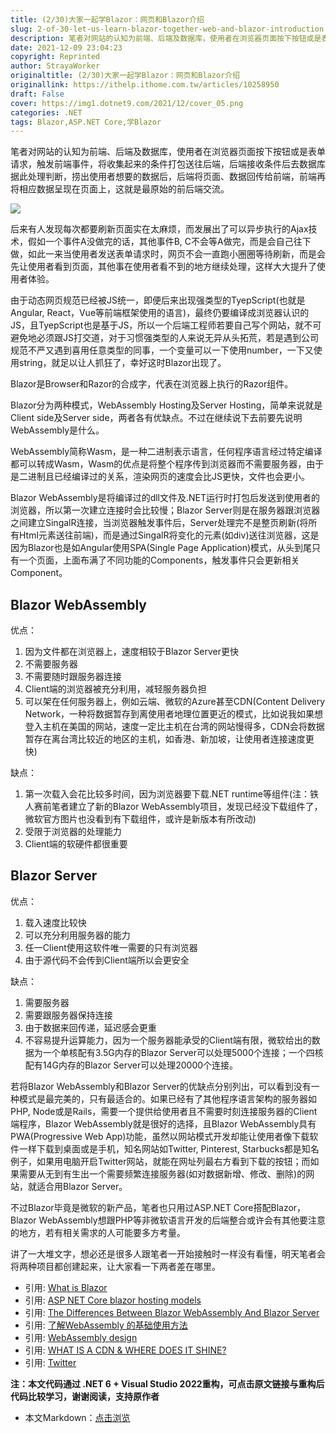 ```yaml
---
title: (2/30)大家一起学Blazor：网页和Blazor介绍
slug: 2-of-30-let-us-learn-blazor-together-web-and-blazor-introduction
description: 笔者对网站的认知为前端、后端及数据库，使用者在浏览器页面按下按钮或是表单请求，触发前端事件，将收集起来的条件打包送往后端
date: 2021-12-09 23:04:23
copyright: Reprinted
author: StrayaWorker
originaltitle: (2/30)大家一起学Blazor：网页和Blazor介绍
originallink: https://ithelp.ithome.com.tw/articles/10258950
draft: False
cover: https://img1.dotnet9.com/2021/12/cover_05.png
categories: .NET
tags: Blazor,ASP.NET Core,学Blazor
---
```


笔者对网站的认知为前端、后端及数据库，使用者在浏览器页面按下按钮或是表单请求，触发前端事件，将收集起来的条件打包送往后端，后端接收条件后去数据库据此处理判断，捞出使用者想要的数据后，后端将页面、数据回传给前端，前端再将相应数据呈现在页面上，这就是最原始的前后端交流。

![](https://img1.dotnet9.com/2021/12/0601.jpg)

后来有人发现每次都要刷新页面实在太麻烦，而发展出了可以异步执行的Ajax技术，假如一个事件A没做完的话，其他事件B, C不会等A做完，而是会自己往下做，如此一来当使用者发送表单请求时，网页不会一直跑小圈圈等待刷新，而是会先让使用者看到页面，其他事在使用者看不到的地方继续处理，这样大大提升了使用者体验。

由于动态网页规范已经被JS统一，即便后来出现强类型的TyepScript(也就是Angular, React，Vue等前端框架使用的语言)，最终仍要编译成浏览器认识的JS，且TyepScript也是基于JS，所以一个后端工程师若要自己写个网站，就不可避免地必须跟JS打交道，对于习惯强类型的人来说无异从头拓荒，若是遇到公司规范不严又遇到喜用任意类型的同事，一个变量可以一下使用number，一下又使用string，就足以让人抓狂了，幸好这时Blazor出现了。

Blazor是Browser和Razor的合成字，代表在浏览器上执行的Razor组件。

Blazor分为两种模式，WebAssembly Hosting及Server Hosting，简单来说就是Client side及Server side，两者各有优缺点。不过在继续说下去前要先说明WebAssembly是什么。

WebAssembly简称Wasm，是一种二进制表示语言，任何程序语言经过特定编译都可以转成Wasm，Wasm的优点是将整个程序传到浏览器而不需要服务器，由于是二进制且已经编译过的关系，渲染网页的速度会比JS更快，文件也会更小。

Blazor WebAssembly是将编译过的dll文件及.NET运行时打包后发送到使用者的浏览器，所以第一次建立连接时会比较慢；Blazor Server则是在服务器跟浏览器之间建立SingalR连接，当浏览器触发事件后，Server处理完不是整页刷新(将所有Html元素送往前端)，而是通过SingalR将变化的元素(如div)送往浏览器，这是因为Blazor也是如Angular使用SPA(Single Page Application)模式，从头到尾只有一个页面，上面布满了不同功能的Components，触发事件只会更新相关Component。

## Blazor WebAssembly

优点：

1. 因为文件都在浏览器上，速度相较于Blazor Server更快
2. 不需要服务器
3. 不需要随时跟服务器连接
4. Client端的浏览器被充分利用，减轻服务器负担
5. 可以架在任何服务器上，例如云端、微软的Azure甚至CDN(Content Delivery Network，一种将数据暂存到离使用者地理位置更近的模式，比如说我如果想登入主机在美国的网站，速度一定比主机在台湾的网站慢得多，CDN会将数据暂存在离台湾比较近的地区的主机，如香港、新加坡，让使用者连接速度更快)

缺点：

1. 第一次载入会花比较多时间，因为浏览器要下载.NET runtime等组件(注：铁人赛前笔者建立了新的Blazor WebAssembly项目，发现已经没下载组件了，微软官方图片也没看到有下载组件，或许是新版本有所改动)
2. 受限于浏览器的处理能力
3. Client端的软硬件都很重要

## Blazor Server

优点：

1. 载入速度比较快
2. 可以充分利用服务器的能力
3. 任一Client使用这软件唯一需要的只有浏览器
4. 由于源代码不会传到Client端所以会更安全

缺点：

1. 需要服务器
2. 需要跟服务器保持连接
3. 由于数据来回传递，延迟感会更重
4. 不容易提升运算能力，因为一个服务器能承受的Client端有限，微软给出的数据为一个单核配有3.5G内存的Blazor Server可以处理5000个连接；一个四核配有14G内存的Blazor Server可以处理20000个连接。

若将Blazor WebAssembly和Blazor Server的优缺点分别列出，可以看到没有一种模式是最完美的，只有最适合的。如果已经有了其他程序语言架构的服务器如PHP, Node或是Rails，需要一个提供给使用者且不需要时刻连接服务器的Client端程序，Blazor WebAssembly就是很好的选择，且Blazor WebAssembly具有PWA(Progressive Web App)功能，虽然以网站模式开发却能让使用者像下载软件一样下载到桌面或是手机，知名网站如Twitter, Pinterest, Starbucks都是知名例子，如果用电脑开启Twitter网站，就能在网址列最右方看到下载的按钮；而如果需要从无到有生出一个需要频繁连接服务器(如对数据新增、修改、删除)的网站，就适合用Blazor Server。

不过Blazor毕竟是微软的新产品，笔者也只用过ASP.NET Core搭配Blazor，Blazor WebAssembly想跟PHP等非微软语言开发的后端整合或许会有其他要注意的地方，若有相关需求的人可能要多方考量。

讲了一大堆文字，想必还是很多人跟笔者一开始接触时一样没有看懂，明天笔者会将两种项目都创建起来，让大家看一下两者差在哪里。

- 引用: [What is Blazor](https://www.youtube.com/watch?v=uuzi3SmCLVo)
- 引用: [ASP NET Core blazor hosting models](https://www.youtube.com/watch?v=xN1ffDrdYds)
- 引用: [The Differences Between Blazor WebAssembly And Blazor Server](https://hackernoon.com/the-differences-between-blazor-webassembly-and-blazor-server-wir31my)
- 引用: [了解WebAssembly 的基础使用方法](https://blog.techbridge.cc/2017/06/17/webassembly-js-future/)
- 引用: [WebAssembly design](https://github.com/WebAssembly/design/blob/main/Security.md)
- 引用: [WHAT IS A CDN & WHERE DOES IT SHINE?](https://www.cdnetworks.com/what-is-a-cdn/)
- 引用: [Twitter](https://twitter.com/?lang=zh-tw)

**注：本文代码通过 .NET 6 + Visual Studio 2022重构，可点击原文链接与重构后代码比较学习，谢谢阅读，支持原作者**

- 本文Markdown：[点击浏览](https://github.com/dotnet9/Assets.Dotnet9/blob/main/2021/12/2021-12-09_03.md)